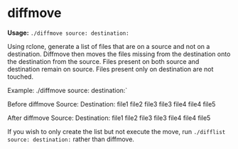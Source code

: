 # diffmove

**Usage:** `./diffmove source: destination:`

Using rclone, generate a list of files that are on a source and not on a destination.
Diffmove then moves the files missing from the destination onto the destination from the source.
Files present on both source and destination remain on source.
Files present only on destination are not touched.

Example: ./diffmove source: destination:`

Before diffmove
Source:       Destination:
file1
file2
file3         file3
file4         file4
              file5

After diffmove
Source:       Destination:
              file1
              file2
file3         file3
file4         file4
              file5
              
If you wish to only create the list but not execute the move, run `./difflist source: destination:` rather than diffmove.

